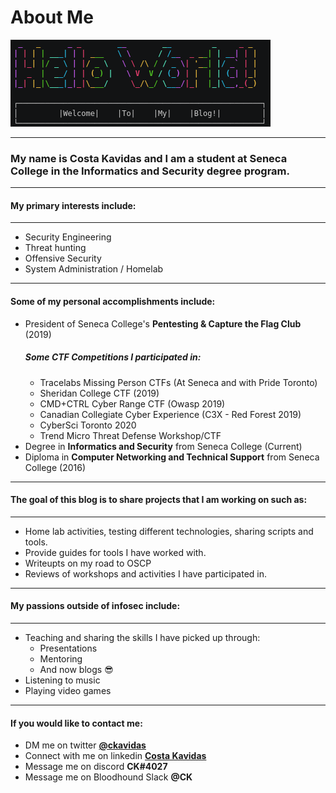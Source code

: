 # About Me


![Hello World!](/images/about/hello_world_banner.png "Welcome to my blog!")
___

### My name is Costa Kavidas and I am a student at Seneca College in the Informatics and Security degree program.
___
#### My primary interests include:
___
* Security Engineering
* Threat hunting
* Offensive Security
* System Administration / Homelab
___
#### Some of my personal accomplishments include:
* President of Seneca College's __Pentesting & Capture the Flag Club__ (2019)
    ##### Some CTF Competitions I participated in:
    * Tracelabs Missing Person CTFs (At Seneca and with Pride Toronto)
    * Sheridan College CTF (2019)
    * CMD+CTRL Cyber Range CTF (Owasp 2019)
    * Canadian Collegiate Cyber Experience (C3X - Red Forest 2019)
    * CyberSci Toronto 2020
    * Trend Micro Threat Defense Workshop/CTF
* Degree in __Informatics and Security__ from Seneca College (Current)
* Diploma in __Computer Networking and Technical Support__ from Seneca College (2016)
___
#### The goal of this blog is to share projects that I am working on such as:
___
* Home lab activities, testing different technologies, sharing scripts and tools.
* Provide guides for tools I have worked with.
* Writeupts on my road to OSCP
* Reviews of workshops and activities I have participated in.
___
#### My passions outside of infosec include:
___
* Teaching and sharing the skills I have picked up through:
    * Presentations
    * Mentoring
    * And now blogs :sunglasses:
* Listening to music
* Playing video games
___
#### If you would like to contact me:
* DM me on twitter __[@ckavidas](https://twitter.com/ckavidas)__
* Connect with me on linkedin __[Costa Kavidas](https://linkedin.com/in/costa-kavidas)__
* Message me on discord __CK#4027__
* Message me on Bloodhound Slack __@CK__
